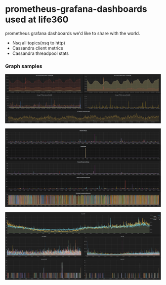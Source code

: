 # prometheus-grafana-dashboards used at life360


prometheus grafana dashboards we'd like to share with the world.

 * Nsq all topics(nsq to http)
 * Cassandra client metrics
 * Cassandra threadpool stats


### Graph samples

![image](assets/cx_client.png)

![image](assets/cx_threadpools.png)

![image](assets/nsq_overview.png)
